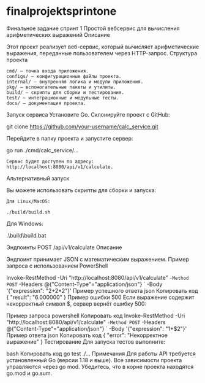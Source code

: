 # finalprojektsprintone
Финальное задание спринт 1
Простой вебсервис для вычисления арифметических выражений
Описание

Этот проект реализует веб-сервис, который вычисляет арифметические выражения, переданные пользователем через HTTP-запрос.
Структура проекта

    cmd/ — точка входа приложения.
    configs/ — конфигурационные файлы проекта.
    internal/ — внутренняя логика и модули приложения.
    pkg/ — вспомогательные пакеты и утилиты.
    build/ — скрипты для сборки и тестирования.
    test/ — интеграционные и модульные тесты.
    docs/ — документация проекта.

Запуск сервиса
Установите Go.
Склонируйте проект с GitHub:

git clone https://github.com/your-username/calc_service.git

Перейдите в папку проекта и запустите сервер:

go run ./cmd/calc_service/...

    Сервис будет доступен по адресу: http://localhost:8080/api/v1/calculate.

Альтернативный запуск

Вы можете использовать скрипты для сборки и запуска:

    Для Linux/MacOS:

    ./build/build.sh

Для Windows:

.\build\build.bat

Эндпоинты
POST /api/v1/calculate
Описание

Эндпоинт принимает JSON с математическим выражением.
Пример запроса с использованием PowerShell

Invoke-RestMethod -Uri "http://localhost:8080/api/v1/calculate" `
-Method POST `
-Headers @{"Content-Type"="application/json"} `
-Body '{"expression": "2+2*2"}'
Пример успешного ответа
json
Копировать код
{
  "result": "6.000000"
}
Пример ошибки 500
Если выражение содержит некорректный символ $, сервер вернёт ошибку 500:

Пример запроса
powershell
Копировать код
Invoke-RestMethod -Uri "http://localhost:8080/api/v1/calculate" `
-Method POST `
-Headers @{"Content-Type"="application/json"} `
-Body '{"expression": "1+$2"}'
Пример ответа
json
Копировать код
{
  "error": "Некорректное выражение"
}
Тестирование
Для запуска тестов выполните:

bash
Копировать код
go test ./...
Примечания
Для работы API требуется установленный Go (версии 1.18 и выше).
Все зависимости проекта управляются через go mod. Убедитесь, что в корне проекта находятся go.mod и go.sum.
